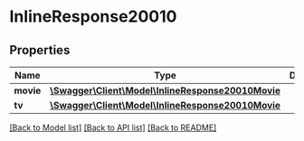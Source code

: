 # InlineResponse20010

## Properties
Name | Type | Description | Notes
------------ | ------------- | ------------- | -------------
**movie** | [**\Swagger\Client\Model\InlineResponse20010Movie**](InlineResponse20010Movie.md) |  | [optional] 
**tv** | [**\Swagger\Client\Model\InlineResponse20010Movie**](InlineResponse20010Movie.md) |  | [optional] 

[[Back to Model list]](../../README.md#documentation-for-models) [[Back to API list]](../../README.md#documentation-for-api-endpoints) [[Back to README]](../../README.md)

